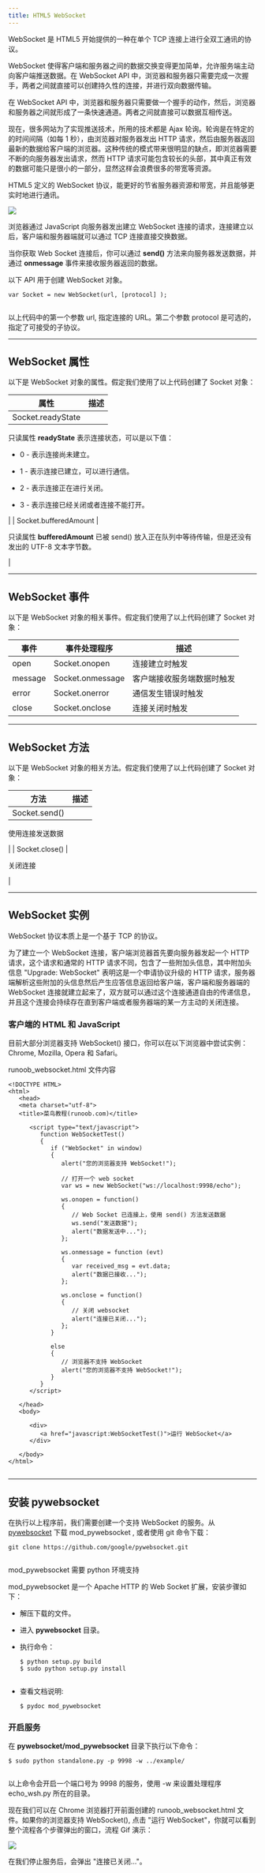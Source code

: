 ```yaml
---
title: HTML5 WebSocket
---
```

WebSocket 是 HTML5 开始提供的一种在单个 TCP 连接上进行全双工通讯的协议。

WebSocket 使得客户端和服务器之间的数据交换变得更加简单，允许服务端主动向客户端推送数据。在 WebSocket API 中，浏览器和服务器只需要完成一次握手，两者之间就直接可以创建持久性的连接，并进行双向数据传输。

在 WebSocket API 中，浏览器和服务器只需要做一个握手的动作，然后，浏览器和服务器之间就形成了一条快速通道。两者之间就直接可以数据互相传送。

现在，很多网站为了实现推送技术，所用的技术都是 Ajax 轮询。轮询是在特定的的时间间隔（如每 1 秒），由浏览器对服务器发出 HTTP 请求，然后由服务器返回最新的数据给客户端的浏览器。这种传统的模式带来很明显的缺点，即浏览器需要不断的向服务器发出请求，然而 HTTP 请求可能包含较长的头部，其中真正有效的数据可能只是很小的一部分，显然这样会浪费很多的带宽等资源。

HTML5 定义的 WebSocket 协议，能更好的节省服务器资源和带宽，并且能够更实时地进行通讯。

![](https://www.runoob.com/wp-content/uploads/2016/03/ws.png)

浏览器通过 JavaScript 向服务器发出建立 WebSocket 连接的请求，连接建立以后，客户端和服务器端就可以通过 TCP 连接直接交换数据。

当你获取 Web Socket 连接后，你可以通过 **send()** 方法来向服务器发送数据，并通过 **onmessage** 事件来接收服务器返回的数据。

以下 API 用于创建 WebSocket 对象。

```
var Socket = new WebSocket(url, [protocol] );


```

以上代码中的第一个参数 url, 指定连接的 URL。第二个参数 protocol 是可选的，指定了可接受的子协议。

* * *

WebSocket 属性
------------

以下是 WebSocket 对象的属性。假定我们使用了以上代码创建了 Socket 对象：

| 属性 | 描述 |
| --- | --- |
| Socket.readyState |
只读属性 **readyState** 表示连接状态，可以是以下值：

*   0 - 表示连接尚未建立。
  
*   1 - 表示连接已建立，可以进行通信。
  
*   2 - 表示连接正在进行关闭。
  
*   3 - 表示连接已经关闭或者连接不能打开。
  

 |
| Socket.bufferedAmount | 

只读属性 **bufferedAmount** 已被 send() 放入正在队列中等待传输，但是还没有发出的 UTF-8 文本字节数。

 |

* * *

WebSocket 事件
------------

以下是 WebSocket 对象的相关事件。假定我们使用了以上代码创建了 Socket 对象：

| 事件 | 事件处理程序 | 描述 |
| --- | --- | --- |
| open | Socket.onopen | 连接建立时触发 |
| message | Socket.onmessage | 客户端接收服务端数据时触发 |
| error | Socket.onerror | 通信发生错误时触发 |
| close | Socket.onclose | 连接关闭时触发 |

* * *

WebSocket 方法
------------

以下是 WebSocket 对象的相关方法。假定我们使用了以上代码创建了 Socket 对象：

| 方法 | 描述 |
| --- | --- |
| Socket.send() |
使用连接发送数据

 |
| Socket.close() | 

关闭连接

 |

* * *

WebSocket 实例
------------

WebSocket 协议本质上是一个基于 TCP 的协议。

为了建立一个 WebSocket 连接，客户端浏览器首先要向服务器发起一个 HTTP 请求，这个请求和通常的 HTTP 请求不同，包含了一些附加头信息，其中附加头信息 "Upgrade: WebSocket" 表明这是一个申请协议升级的 HTTP 请求，服务器端解析这些附加的头信息然后产生应答信息返回给客户端，客户端和服务器端的 WebSocket 连接就建立起来了，双方就可以通过这个连接通道自由的传递信息，并且这个连接会持续存在直到客户端或者服务器端的某一方主动的关闭连接。

### 客户端的 HTML 和 JavaScript

目前大部分浏览器支持 WebSocket() 接口，你可以在以下浏览器中尝试实例： Chrome, Mozilla, Opera 和 Safari。

runoob_websocket.html 文件内容

```
<!DOCTYPE HTML>
<html>
   <head>
   <meta charset="utf-8">
   <title>菜鸟教程(runoob.com)</title>
    
      <script type="text/javascript">
         function WebSocketTest()
         {
            if ("WebSocket" in window)
            {
               alert("您的浏览器支持 WebSocket!");
               
               // 打开一个 web socket
               var ws = new WebSocket("ws://localhost:9998/echo");
                
               ws.onopen = function()
               {
                  // Web Socket 已连接上，使用 send() 方法发送数据
                  ws.send("发送数据");
                  alert("数据发送中...");
               };
                
               ws.onmessage = function (evt) 
               { 
                  var received_msg = evt.data;
                  alert("数据已接收...");
               };
                
               ws.onclose = function()
               { 
                  // 关闭 websocket
                  alert("连接已关闭..."); 
               };
            }
            
            else
            {
               // 浏览器不支持 WebSocket
               alert("您的浏览器不支持 WebSocket!");
            }
         }
      </script>
        
   </head>
   <body>
   
      <div>
         <a href="javascript:WebSocketTest()">运行 WebSocket</a>
      </div>
      
   </body>
</html>


```

* * *

安装 pywebsocket
--------------

在执行以上程序前，我们需要创建一个支持 WebSocket 的服务。从 [pywebsocket](https://github.com/google/pywebsocket) 下载 mod_pywebsocket , 或者使用 git 命令下载：

```
git clone https://github.com/google/pywebsocket.git


```

mod_pywebsocket 需要 python 环境支持

mod_pywebsocket 是一个 Apache HTTP 的 Web Socket 扩展，安装步骤如下：

*   解压下载的文件。
  
*   进入 **pywebsocket** 目录。
  
*   执行命令：
  
    ```
    $ python setup.py build
    $ sudo python setup.py install
    
    
    ```
    
*   查看文档说明:
  
    ```
    $ pydoc mod_pywebsocket
    
    ```
    

### 开启服务

在 **pywebsocket/mod_pywebsocket** 目录下执行以下命令：

```
$ sudo python standalone.py -p 9998 -w ../example/


```

以上命令会开启一个端口号为 9998 的服务，使用 -w 来设置处理程序 echo_wsh.py 所在的目录。

现在我们可以在 Chrome 浏览器打开前面创建的 runoob_websocket.html 文件。如果你的浏览器支持 WebSocket(), 点击 "运行 WebSocket"，你就可以看到整个流程各个步骤弹出的窗口，流程 Gif 演示：

![](https://www.runoob.com/wp-content/uploads/2016/03/websockert.gif)

在我们停止服务后，会弹出 "连接已关闭..."。